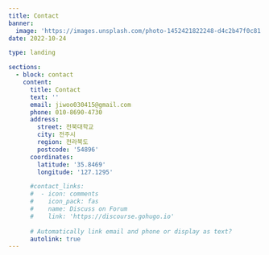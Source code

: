 ```yaml
---
title: Contact
banner:
  image: 'https://images.unsplash.com/photo-1452421822248-d4c2b47f0c81'
date: 2022-10-24

type: landing

sections:
  - block: contact
    content:
      title: Contact
      text: ''
      email: jiwoo030415@gmail.com
      phone: 010-8690-4730
      address:
        street: 전북대학교 
        city: 전주시
        region: 전라북도
        postcode: '54896'
      coordinates:
        latitude: '35.8469'
        longitude: '127.1295'

      #contact_links:
      #  - icon: comments
      #    icon_pack: fas
      #    name: Discuss on Forum
      #    link: 'https://discourse.gohugo.io'
    
      # Automatically link email and phone or display as text?
      autolink: true
---
```

